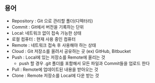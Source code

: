 ## 용어

* Repository : Git 으로 관리할 폴더(디렉터리)
* Commit : Git에서 버전을 기록하는 단위
* Local: 네트워크 없이 접속 가능한 상태
* 로컬 컴퓨터 : 현재 사용 중인 컴퓨터
* Remote : 네트워크 접속 후 사용해야 하는 상태
* Cloud : Git 저장소를 올려서 공유하는 곳 (ex) GitHub, Bitbucket
* Push : Local에 있는 저장소를 Remote에 올리는 것
  * push 할 경우 .git 폴더를 포함해서 모든 파일과 Commit들을 업로드 한다
* Pull : Remote에 업데이트된 내용을 받아오는 것
* Clone : Remote 저장소를 Local에 다운 받는 것
